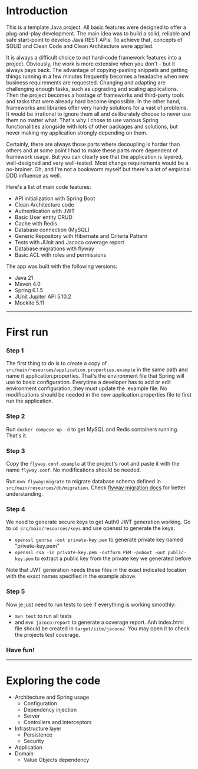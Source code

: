 # Introduction

This is a template Java project. All basic features were designed to offer a plug-and-play development. The main idea was to build a solid, reliable and safe start-point to develop Java REST APIs. To achieve that, concepts of SOLID and Clean Code and Clean Architecture were applied.

It is always a difficult choice to not hard-code framework features into a project. Obviously, the work is more extensive when you don't - but it always pays back. The advantage of copying-pasting snippets and getting things running in a few minutes frequently becomes a headache when new business requirements are requested. Changing and adapting are challenging enough tasks, such as upgrading and scaling applications. Then the project becomes a hostage of frameworks and third-party tools and tasks that were already hard become impossible. In the other hand, frameworks and libraries offer very handy solutions for a vast of problems. It would be irrational to ignore them all and deliberately choose to never use them no matter what. That's why I chose to use various Spring functionalities alongside with lots of other packages and solutions, but never making my application strongly depending on them.

Certainly, there are always those parts where decoupling is harder than others and at some point I had to make these parts more dependent of framework usage. But you can clearly see that the application is layered, well-designed and very well-tested. Most change requirements would be a no-brainer. Oh, and I'm not a bookworm myself but there's a lot of empirical DDD influence as well.

Here's a list of main code features:
- API initialization with Spring Boot
- Clean Architecture code
- Authentication with JWT
- Basic User entity CRUD
- Cache with Redis
- Database connection (MySQL)
- Generic Repository with Hibernate and Criteria Pattern
- Tests with JUnit and Jacoco coverage report
- Database migrations with flyway
- Basic ACL with roles and permissions

The app was built with the following versions:
- Java 21
- Maven 4.0
- Spring 6.1.5
- JUnit Jupiter API 5.10.2
- Mockito 5.11

---

# First run

### Step 1

The first thing to do is to create a copy of `src/main/resources/application.properties.example` in the same path and name it application.properties. That's the environment file that Spring will use to basic configuration. Everytime a developer has to add or edit environment configuration, they must update the .example file.
No modifications should be needed in the new application.properties file to first run the application.

### Step 2

Run `docker compose up -d` to get MySQL and Redis containers running. That's it.

### Step 3

Copy the `flyway.conf.example` at the project's root and paste it with the name `flyway.conf`. No modifications should be needed.

Run `mvn flyway:migrate` to migrate database schema defined in `src/main/resources/db/migration`. Check [flyway migration docs](https://documentation.red-gate.com/flyway/flyway-cli-and-api/concepts/migrations) for better understanding.

### Step 4

We need to generate secure keys to get Auth0 JWT generation working. Go to `cd src/main/resources/keys` and use openssl to generate the keys:
- `openssl genrsa -out private-key.pem` to generate private key named "private-key.pem"
- `openssl rsa -in private-key.pem -outform PEM -pubout -out public-key.pem` to extract a public key from the private key we generated before

Note that JWT generation needs these files in the exact indicated location with the exact names specified in the example above.

### Step 5

Now je just need to run tests to see if everything is working smoothly:
- `mvn test` to run all tests
- and `mvn jacoco:report` to generate a coverage report. Anh index.html file should be created in `target/site/jacoco/`. You may open it to check the projects test coverage.

### Have fun!

---

# Exploring the code

- Architecture and Spring usage
  - Configuration
  - Dependency injection
  - Server
  - Controllers and interceptors
- Infrastructure layer
  - Persistence
  - Security
- Application
- Domain
  - Value Objects dependency
